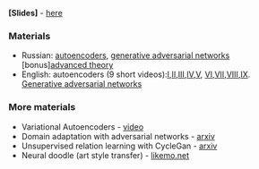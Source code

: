 __[Slides]__ - [here](https://yadi.sk/i/pcBpCQL_3NUKxD)

### Materials
* Russian: [autoencoders](https://yadi.sk/i/ACgqdyqi3GisV5), [generative adversarial networks](https://yadi.sk/i/I1WBh0TM3GUoky) [bonus][advanced theory](https://yadi.sk/i/iMCBfyd33GYjZc)
* English: autoencoders (9 short videos):[I](https://www.youtube.com/watch?v=FzS3tMl4Nsc),[II](https://www.youtube.com/watch?v=xTU79Zs4XKY),[III](https://www.youtube.com/watch?v=6DO_jVbDP3I),[IV](https://www.youtube.com/watch?v=xq-I0Rl8mt0),[V](https://www.youtube.com/watch?v=5rLgoM2Pkso), [VI](https://www.youtube.com/watch?v=t2NQ_c5BFOc),[VII](https://www.youtube.com/watch?v=79sYlJ8Cvlc),[VIII](https://www.youtube.com/watch?v=z5ZYm_wJ37c),[IX](https://www.youtube.com/watch?v=Oq38pINmddk). [Generative adversarial networks](https://www.youtube.com/watch?v=HN9NRhm9waY)

### More materials
* Variational Autoencoders - [video](https://www.youtube.com/watch?v=P78QYjWh5sM)
* Domain adaptation with adversarial networks - [arxiv](https://arxiv.org/abs/1409.7495)
* Unsupervised relation learning with CycleGan - [arxiv](https://arxiv.org/abs/1703.10593)
* Neural doodle (art style transfer) - [likemo.net](http://likemo.net/)
